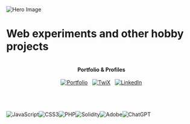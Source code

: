 <img alt="Hero Image" src="https://greenzeta.com/wp-content/uploads/2024/01/zeta_laptop_wide_2-1024x341.png" />

# Web experiments and other hobby projects
<div align="center">
  <br/>
  <strong>Portfolio & Profiles</strong>
  <br/><br/>
  <a href="https://greenzeta.com"><img src="https://greenzeta.com/wp-content/uploads/2020/05/cropped-gz_green_dark_v2-150x150.png" alt="Portfolio" /></a>
  &nbsp;
  <a href="https://twitter.com/greenzeta"><img src="https://greenzeta.com/wp-content/uploads/2024/01/twitter-x-logo-150x150.jpg" alt="TwiX" /></a>
  &nbsp;
  <a href="https://www.linkedin.com/in/mwilber/"><img src="https://greenzeta.com/wp-content/uploads/2024/01/linkedin-icon-31483-150x150.png" alt="LinkedIn" /></a>
</div>
<br/>
<br/>
<br/>
<br/>
<span><img src="https://img.shields.io/badge/javascript-%23323330.svg?style=for-the-badge&logo=javascript&logoColor=%23F7DF1E" alt="JavaScript" /></span><span><img src="https://img.shields.io/badge/css3-%231572B6.svg?style=for-the-badge&logo=css3&logoColor=white" alt="CSS3" /></span><span><img src="https://img.shields.io/badge/php-%23777BB4.svg?style=for-the-badge&logo=php&logoColor=white" alt="PHP" /></span><span><img src="https://img.shields.io/badge/Solidity-%23363636.svg?style=for-the-badge&logo=solidity&logoColor=white" alt="Solidity" /></span><span><img src="https://img.shields.io/badge/adobe-%23FF0000.svg?style=for-the-badge&logo=adobe&logoColor=white" alt="Adobe" /></span><span><img src="https://img.shields.io/badge/chatGPT-74aa9c?style=for-the-badge&logo=openai&logoColor=white" alt="ChatGPT" /></span>

<!--
**mwilber/mwilber** is a ✨ _special_ ✨ repository because its `README.md` (this file) appears on your GitHub profile.

Here are some ideas to get you started:

- 🔭 I’m currently working on ...
- 🌱 I’m currently learning ...
- 👯 I’m looking to collaborate on ...
- 🤔 I’m looking for help with ...
- 💬 Ask me about ...
- 📫 How to reach me: ...
- 😄 Pronouns: ...
- ⚡ Fun fact: ...
-->
